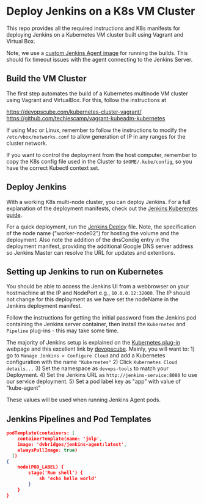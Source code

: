 # Deploy Jenkins on a K8s VM Cluster

This repo provides all the required instructions and K8s
manifests for deploying Jenkins on a Kubernetes VM cluster
built using Vagrant and Virtual Box.

Note, we use a [custom Jenkins Agent image](./jenkins-deploy/jenkins-build/Dockerfile.jenkinsagent) for running the builds. This should fix timeout issues with the agent connecting to the Jenkins Server.

## Build the VM Cluster

The first step automates the build of a Kubernetes multinode VM cluster using Vagrant and VirtualBox. For this, follow the instructions at 

https://devopscube.com/kubernetes-cluster-vagrant/ 
https://github.com/techiescamp/vagrant-kubeadm-kubernetes

If using Mac or Linux, remember to follow the instructions to modify the `/etc/vbox/networks.conf` to allow generation of IP in any ranges for the cluster network.

If you want to control the deployment from the host computer, remember to copy the 
K8s config file used in the Cluster to `$HOME/.kube/config`, so you have the correct Kubectl context set.

## Deploy Jenkins

With a working K8s multi-node cluster, you can deploy Jenkins. For a full explanation of the deployment manifests, check out the [Jenkins Kuberentes guide](https://www.jenkins.io/doc/book/installing/kubernetes/).

For a quick deployment, run the [Jenkins Deploy](./jenkins-deploy/deploy.sh) file. Note, the specification of the node name ("worker-node02") for hosting the volume and the deployment. Also note the addition of the dnsCondig entry in the deployment manifest, providing the additional Google DNS server address so Jenkins Master can resolve the URL for updates and extentions.

## Setting up Jenkins to run on Kubernetes

You should be able to access the Jenkins UI from a webbrowser on your hostmachine
at the IP and NodePort e.g., `10.0.0.12:32000`. The IP should not change for this deployment as we have set the nodeName
in the Jenkins deployment manifest.

Follow the instructions for getting the initial password from the Jenkins pod containing the Jenkins server container, then install the `Kubernetes` and `Pipeline` plug-ins - this may take some time.

The majority of Jenkins setup is explained on the [Kubernetes plug-in](https://plugins.jenkins.io/kubernetes/) webpage and this excellent link by [devopscube](https://devopscube.com/jenkins-build-agents-kubernetes/). Mainly, you will want to:
    1) go to `Manage Jenkins > Configure Cloud` and add a Kubernetes configuration with the name `"Kubernetes"`
    2) Click `Kubernetes Cloud details...`
    3) Set the namespace as `devops-tools` to match your Deployment.
    4) Set the Jenkins URL as `http://jenkins-service:8080` to use our service deployment.
    5) Set a pod label key as "app" with value of "kube-agent"

These values will be used when running Jenkins Agent pods.

## Jenkins Pipelines and Pod Templates

```json
podTemplate(containers: [
    containerTemplate(name: 'jnlp', 
    image: 'dvbridges/jenkins-agent:latest', 
    alwaysPullImage: true)
  ])
{
    node(POD_LABEL) {
        stage('Run shell') {
            sh 'echo hello world'
        }
    }
}
```